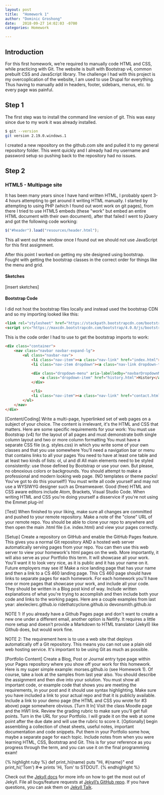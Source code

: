 ```yaml
---
layout: post
title:  "Homework 1"
author: "Dominic Groshong"
date:   2018-09-27 14:02:03 -0700
categories: Homework

---
```

Introduction
------
For this first homework, we’re required to manually code HTML and CSS, while practicing with Git. The website is built with Bootstrap v4, common prebuilt CSS and JavaScript library. The challenge I had with this project is my overcoplication of the website, I am used to use Drupal for everything. Thus having to manually add in headers, footer, sidebars, menus, etc. to every page was painful.

Step 1
------

The first step was to install the command line version of git. This was easy since due to my work it was already installed.
```bash
$ git --version
git version 2.19.0.windows.1
```
I created a new repository on the github.com site and pulled it to my general repository folder. This went quickly and I already had my username and password setup so pushing back to the repository had no issues.

Step 2
------

### HTML5 - Multipage site

It has been many years since I have hand written HTML, I probably spent 3-4 hours attempting to get around it writing HTML manually. I started by attempting to using PHP (which I found out wont work on git pages), from there I tried to use HTML5 embeds (these "work" but embed an entire HTML document with their own <html> document), after that failed I went to jQuery and got the following code working:

```javascript
$("#header").load("resources/header.html");
```

This all went out the window once I found out we should not use JavaScript for this first assignment.

After this point I worked on getting my site designed using bootstrap. Fought with getting the bootstrap classes in the correct order for things like the menu and grid.

#### Sketches
[insert sketches]

#### Bootstrap Code

I did not host the bootstrap files locally and instead used the bootstrap CDN and so my importing looked like this:

```html
<link rel="stylesheet" href="https://stackpath.bootstrapcdn.com/bootstrap/4.1.3/css/bootstrap.min.css">
<script src="https://maxcdn.bootstrapcdn.com/bootstrap/4.0.0/js/bootstrap.min.js"></script>
```

This is the code order I had to use to get the bootstrap imports to work:
```html
<div class="container">
	<nav class="navbar navbar-expand-lg">
		<ul class="navbar-nav">
			<li class="nav-item"><a class="nav-link" href="index.html">Home</a></li>
			<li class="nav-item dropdown"><a class="nav-link dropdown-toggle" href="#" id="mainMenuDropdown" data-toggle="dropdown" aria-haspopup="true" aria-expanded="false">About</a>

			<div class="dropdown-menu" aria-labelledby="navbarDropdownMenuLink">
				<a class="dropdown-item" href="history.html">History</a>
			</div>

			</li>
			<li class="nav-item"><a class="nav-link" href="contact.html">Contact</a></li>
		</ul>
	</nav>
</div>
```



[Content/Coding] Write a multi-page, hyperlinked set of web pages on a subject of your choice. The content is irrelevant, it's the HTML and CSS that matters. Here are some specific requirements for your work:
You must use Bootstrap (v4) for the layout of all pages and must demonstrate both single column layout and two or more column formatting
You must have a separate CSS file (e.g. styles.css) in which you write some of your own classes and that you use somewhere
You'll need a navigation bar or menu that contains links to all your pages
You need to have at least one table
and at least two kinds of lists: ol, ul and dl
All main elements need to be styled consistently: use those defined by Bootstrap or use your own. But please, no obnoxious colors or backgrounds. You should attempt to make a professional and modern looking web page. (NO templates or theme packs! You've got to do this yourself!)
You must write all code yourself and may not use a WYSIWYG designer such as Dreamweaver. Good (free) HTML and CSS aware editors include Atom, Brackets, Visual Studio Code. When writing HTML and CSS you're doing yourself a disservice if you're not using the Emmet plug-in!

[Test] When finished to your liking, make sure all changes are committed and pushed to your remote repository. Make a note of the "clone" URL of your remote repo. You should be able to clone your repo to anywhere and then open the main .html file (i.e. index.html) and view your pages correctly.

[Setup] Create a repository on GitHub and enable the GitHub Pages feature. This gives you a normal Git repository AND a hosted web server automatically serving pages from your repo. You can then use this web server to view your homework's html pages on the web. More importantly, it will also serve as your Portfolio this term. It will showcase all your work. You'll want it to look very nice, as it is public and it has your name on it. Future employers may see it! Make a nice landing page that has your name and then a link to a CS 460 landing page. This CS 460 page should have links to separate pages for each homework. For each homework you'll have one or more pages that showcase your work, and include all your code. They should be written in a Blog post kind of way. Include written explanations of what you're trying to accomplish and then include both your code and links to the working pages. Here are a couple examples from last year:
alexleclerc.github.io
ridethatcyclone.github.io
devonsmith.github.io

NOTE 1: If you already have a Github Pages page and don't want to create a new one under a different email, another option is Netlify. It requires a little more setup and doesn't provide a Markdown to HTML translator (Jekyll) like Github does, but would work fine.

NOTE 2: The requirement here is to use a web site that deploys automatically off a Git repository. This means you can not use a plain old web hosting service. It's important to be using Git as much as possible.

[Portfolio Content] Create a Blog, Post or Journal entry type page within your Pages repository where you show off your work for this homework. Here is my super simple example: morses.github.io (see Homework 1). Of course, take a look at the samples from last year also. You should describe the assignment and then dive into your solution. You must show all important code, or example code that shows you are meeting the requirements, in your post and it should use syntax highlighting. Make sure you have included a link to your actual repo and that it is publicly available. Include a link to your demo page (the HTML and CSS you wrote for #3 above) page somewhere obvious.
[Turn It In] Visit the class Moodle page and the HW1 link. Review the grading rubric to make sure you'll get full points. Turn in the URL for your Portfolio. I will grade it on the web at some point after the due date and will use the rubric to score it.
[Optionally] begin assembling a collection of cheat sheets, useful notes, important documentation and code snippets. Put them in your Portfolio some how, maybe a separate page for each topic. Include notes from when you were learning HTML, CSS, Bootstrap and Git. This is for your reference as you progress through the term, and you can use it on the final programming exam!

{% highlight ruby %}
def print_hi(name)
  puts "Hi, #{name}"
end
print_hi('Tom')
#=> prints 'Hi, Tom' to STDOUT.
{% endhighlight %}

Check out the [Jekyll docs][jekyll-docs] for more info on how to get the most out of Jekyll. File all bugs/feature requests at [Jekyll’s GitHub repo][jekyll-gh]. If you have questions, you can ask them on [Jekyll Talk][jekyll-talk].

[jekyll-docs]: https://jekyllrb.com/docs/home
[jekyll-gh]:   https://github.com/jekyll/jekyll
[jekyll-talk]: https://talk.jekyllrb.com/
